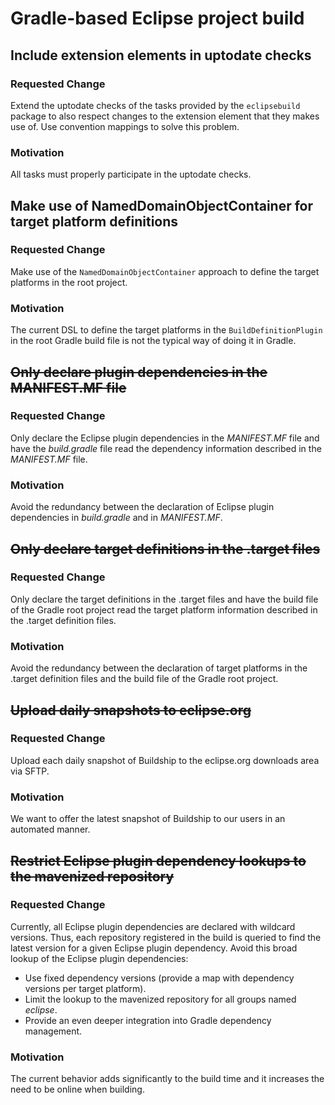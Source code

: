 # Gradle-based Eclipse project build

## Include extension elements in uptodate checks

### Requested Change

Extend the uptodate checks of the tasks provided by the `eclipsebuild` package to also respect changes to
the extension element that they makes use of. Use convention mappings to solve this problem.

### Motivation

All tasks must properly participate in the uptodate checks.


## Make use of NamedDomainObjectContainer for target platform definitions

### Requested Change

Make use of the `NamedDomainObjectContainer` approach to define the target platforms in the root project.

### Motivation

The current DSL to define the target platforms in the `BuildDefinitionPlugin` in the root Gradle build file
is not the typical way of doing it in Gradle.


## ~~Only declare plugin dependencies in the MANIFEST.MF file~~

### Requested Change

Only declare the Eclipse plugin dependencies in the _MANIFEST.MF_ file and have the _build.gradle_ file read
the dependency information described in the _MANIFEST.MF_ file.

### Motivation

Avoid the redundancy between the declaration of Eclipse plugin dependencies in _build.gradle_ and in _MANIFEST.MF_.


## ~~Only declare target definitions in the .target files~~

### Requested Change

Only declare the target definitions in the .target files and have the build file of the Gradle root project read
the target platform information described in the .target definition files.

### Motivation

Avoid the redundancy between the declaration of target platforms in the .target definition files and the build
file of the Gradle root project.


## ~~Upload daily snapshots to eclipse.org~~

### Requested Change

Upload each daily snapshot of Buildship to the eclipse.org downloads area via SFTP.

### Motivation

We want to offer the latest snapshot of Buildship to our users in an automated manner.


## ~~Restrict Eclipse plugin dependency lookups to the mavenized repository~~

### Requested Change

Currently, all Eclipse plugin dependencies are declared with wildcard versions. Thus, each repository registered in
the build is queried to find the latest version for a given Eclipse plugin dependency. Avoid this broad lookup of
the Eclipse plugin dependencies:

 * Use fixed dependency versions (provide a map with dependency versions per target platform).
 * Limit the lookup to the mavenized repository for all groups named _eclipse_.
 * Provide an even deeper integration into Gradle dependency management.

### Motivation

The current behavior adds significantly to the build time and it increases the need to be online when building.
